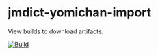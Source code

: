 # jmdict-yomichan-import

View builds to download artifacts.

[![Build](https://github.com/nattofriends/jmdict-yomichan-import/workflows/Build/badge.svg)](https://github.com/nattofriends/jmdict-yomichan-import/actions)
